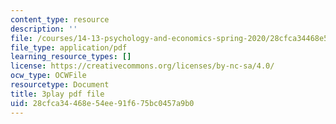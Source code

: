 ```yaml
---
content_type: resource
description: ''
file: /courses/14-13-psychology-and-economics-spring-2020/28cfca34468e54ee91f675bc0457a9b0_UI4Hjug3rEc.pdf
file_type: application/pdf
learning_resource_types: []
license: https://creativecommons.org/licenses/by-nc-sa/4.0/
ocw_type: OCWFile
resourcetype: Document
title: 3play pdf file
uid: 28cfca34-468e-54ee-91f6-75bc0457a9b0
---
```

